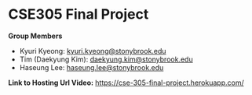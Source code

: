 # CSE305 Final Project

**Group Members**

- Kyuri Kyeong: kyuri.kyeong@stonybrook.edu
- Tim (Daekyung Kim): daekyung.kim@stonybrook.edu
- Haseung Lee: haseung.lee@stonybrook.edu

**Link to Hosting Url Video:** https://cse-305-final-project.herokuapp.com/
